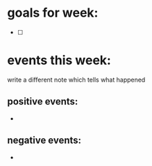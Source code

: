 # goals for week:
- [ ] 
# events this week:
write a different note which tells what happened 
## positive events:
- 
## negative events:
- 